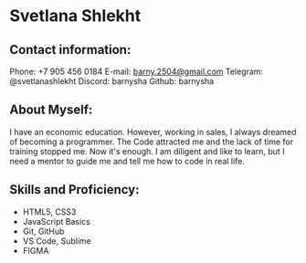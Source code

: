 # Svetlana Shlekht

## Contact information:

Phone: +7 905 456 0184
E-mail: barny.2504@gmail.com
Telegram: @svetlanashlekht
Discord: barnysha
Github: barnysha


## About Myself:
I have an economic education. However, working in sales, I always dreamed of becoming a programmer.
The Code attracted me and the lack of time for training stopped me. Now it's enough.
I am diligent and like to learn, but I need a mentor to guide me and tell me how to code in real life.


## Skills and Proficiency:

* HTML5, CSS3
* JavaScript Basics
* Git, GitHub
* VS Code, Sublime
* FIGMA

